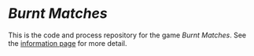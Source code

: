 # *Burnt Matches*

This is the code and process repository for the game *Burnt Matches*. See the [information page](info/) for more detail.
